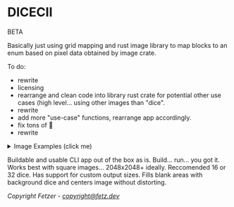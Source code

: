 # DICECII
BETA

Basically just using grid mapping and rust image library to map blocks to an enum based on pixel data obtained by image crate.


To do:
- rewrite
- licensing
- rearrange and clean code into library rust crate for potential other use cases (high level... using other images than "dice".
- rewrite
- add more "use-case" functions, rearrange app accordingly.
- fix tons of 💩
- rewrite


<details> 
  <summary>Image Examples (click me)</summary>
<img src='https://github.com/user-attachments/assets/7c8fa96f-48aa-4167-ba1a-de70a5e9294e' alt='original' width="400" height="400">
<img src="https://github.com/user-attachments/assets/cf6634fa-03a6-4dfb-9b82-5f8ef432c639" alt="Dice output 1" width="400" height="400">
<img src="https://github.com/user-attachments/assets/401aa603-b861-43db-9624-ba8cc9c13e7e" alt="Dice output 2" width="400" height="400">
<img src='https://github.com/user-attachments/assets/7f82a1df-bc2f-431b-9082-294b55bc9ace' alt='white dice' width="400" height="400">
</details>

Buildable and usable CLI app out of the box as is. Build... run... you got it. 
Works best with square images... 2048x2048+ ideally. Reccomended 16 or 32 dice. 
Has support for custom output sizes. Fills blank areas with background dice and centers image without distorting.



*Copyright Fetzer - copyright@fetz.dev*
